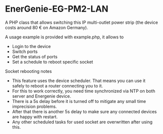 EnerGenie-EG-PM2-LAN
====================

A PHP class that allows switching this IP multi-outlet power strip (the device costs around 80 € on Amazon Germany).

A usage example is provided with example.php, it allows to
  * Login to the device
  * Switch ports
  * Get the status of ports
  * Set a schedule to reboot specific socket



Socket rebooting notes
  - This feature uses the device scheduler. That means you can use it safely to reboot a router connecting you to it.
  - For this to work correctly, you need time synchronized via NTP on both server and Energenie device.
  - There is a 5s delay before it is turned off to mitigate any small time imprecision problems.
  - After that there is another 5s delay to make sure any connected devices are happy with restart.
  - Any other scheduled tasks for used socket are overwritten after using this.
